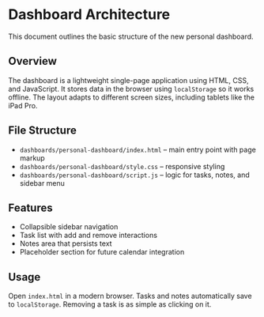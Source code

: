# Dashboard Architecture

This document outlines the basic structure of the new personal dashboard.

## Overview

The dashboard is a lightweight single-page application using HTML, CSS, and JavaScript. It stores data in the browser using `localStorage` so it works offline. The layout adapts to different screen sizes, including tablets like the iPad Pro.

## File Structure

- `dashboards/personal-dashboard/index.html` – main entry point with page markup
- `dashboards/personal-dashboard/style.css` – responsive styling
- `dashboards/personal-dashboard/script.js` – logic for tasks, notes, and sidebar menu

## Features

- Collapsible sidebar navigation
- Task list with add and remove interactions
- Notes area that persists text
- Placeholder section for future calendar integration

## Usage

Open `index.html` in a modern browser. Tasks and notes automatically save to `localStorage`. Removing a task is as simple as clicking on it.


